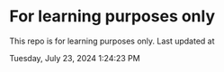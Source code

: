 # For learning purposes only
This repo is for learning purposes only.
Last updated at

Tuesday, July 23, 2024 1:24:23 PM

